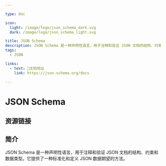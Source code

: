```yaml
---

type: doc

icon:
  light: /image/logo/json_schema_dark.svg
  dark: /image/logo/json_schema_light.svg

title: JSON Schema
description: JSON Schema 是一种声明性语言，用于注释和验证 JSON 文档的结构、约束和数据类型。它提供了一种标准化和定义 JSON 数据期望的方法。
tags:
  - JSON

links:
  - text: 📖文档地址
    link: https://json-schema.org/docs

---
```


<ShowLogo />

# JSON Schema

<ShowTags />

<ShowBreadcrumb />

## 资源链接

<ShowLinks />

## 简介

JSON Schema 是一种声明性语言，用于注释和验证 JSON 文档的结构、约束和数据类型。它提供了一种标准化和定义 JSON 数据期望的方法。
